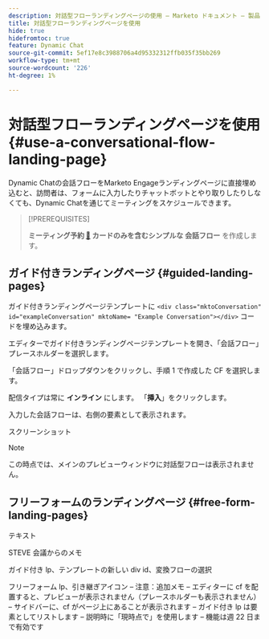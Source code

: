 ```yaml
---
description: 対話型フローランディングページの使用 – Marketo ドキュメント – 製品ドキュメント
title: 対話型フローランディングページを使用
hide: true
hidefromtoc: true
feature: Dynamic Chat
source-git-commit: 5ef17e8c3988706a4d95332312ffb035f35bb269
workflow-type: tm+mt
source-wordcount: '226'
ht-degree: 1%

---
```


# 対話型フローランディングページを使用{#use-a-conversational-flow-landing-page}

Dynamic Chatの会話フローをMarketo Engageランディングページに直接埋め込むと、訪問者は、フォームに入力したりチャットボットとやり取りしたりしなくても、Dynamic Chatを通じてミーティングをスケジュールできます。

>[!PREREQUISITES]
>
>**ミーティング予約 [&#128279;](/help/marketo/product-docs/demand-generation/dynamic-chat/automated-chat/create-a-conversational-flow.md) カードのみを含むシンプルな  会話フロー** を作成します。

## ガイド付きランディングページ {#guided-landing-pages}

ガイド付きランディングページテンプレートに `<div class="mktoConversation" id="exampleConversation" mktoName= "Example Conversation"></div>` コードを埋め込みます。

エディターでガイド付きランディングページテンプレートを開き、「会話フロー」プレースホルダーを選択します。

「会話フロー」ドロップダウンをクリックし、手順 1 で作成した CF を選択します。

配信タイプは常に **インライン** にします。 「**挿入**」をクリックします。

入力した会話フローは、右側の要素として表示されます。

スクリーンショット

>[!NOTE]
>
>この時点では、メインのプレビューウィンドウに対話型フローは表示されません。

## フリーフォームのランディングページ {#free-form-landing-pages}

テキスト


STEVE 会議からのメモ

ガイド付き lp、テンプレートの新しい div id、変換フローの選択

フリーフォーム lp、引き継ぎアイコン – 注意：追加メモ – エディターに cf を配置すると、プレビューが表示されません（プレースホルダーも表示されません） – サイドバーに、cf がページ上にあることが表示されます – ガイド付き lp は要素としてリストします – 説明時に「現時点で」を使用します – 機能は週 22 日まで有効です

